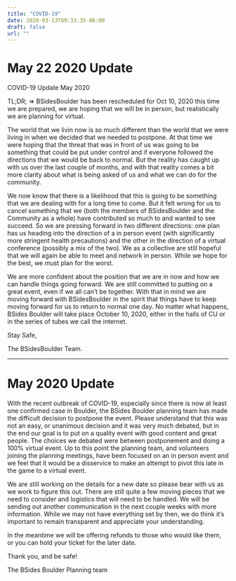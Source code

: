 ```yaml
---
title: "COVID-19"
date: 2020-03-13T09:33:35-06:00
draft: false
url: ""
---
```

# May 22 2020 Update

COVID-19 Update May 2020

TL;DR; => BSidesBoulder has been rescheduled for Oct 10, 2020 this time we are prepared, we are hoping that we will be in person, but realistically we are planning for virtual.

The world that we livin now is so much different than the world that we were living in when we decided that we needed to postpone. At that time we were hoping that the threat that was in front of us was going to be something that could be put under control and if everyone followed the directions that we would be back to normal.  But the reality has caught up with us over the last couple of months, and with that reality comes a bit more clarity about what is being asked of us and what we can do for the community.

We now know that there is a likelihood that this is going to be something that we are dealing with for a long time to come.  But it felt wrong for us to cancel something that we (both the members of BSidesBoulder and the Community as a whole) have contributed so much to and wanted to see succeed.  So we are pressing forward in two different directions: one plan has us heading into the direction of a in person event (with significantly more stringent health precautions) and the other in the direction of a virtual conference (possibly a mix of the two).  We as a collective are still hopeful that we will again be able to meet and network in person.  While we hope for the best, we must plan for the worst.

We are more confident about the position that we are in now and how we can handle things going forward.  We are still committed to putting on a great event, even if we all can’t be together.  With that in mind we are moving forward with BSidesBoulder in the spirit that things have to keep moving forward for us to return to normal one day.  No matter what happens, BSides Boulder will take place October 10, 2020, either in the halls of CU or in the series of tubes we call the internet.

Stay Safe,

The BSidesBoulder Team.

-----

# May 2020 Update

With the recent outbreak of COVID-19, especially since there is now at least one confirmed case in Boulder, the BSides Boulder planning team has made the difficult decision to postpone the event. Please understand that this was not an easy, or unanimous decision and it was very much debated, but in the end our goal is to put on a quality event with good content and great people. The choices we debated were between postponement and doing a 100% virtual event. Up to this point the planning team, and volunteers joining the planning meetings, have been focused on an in person event and we feel that it would be a disservice to make an attempt to pivot this late in the game to a virtual event.

We are still working on the details for a new date so please bear with us as we work to figure this out. There are still quite a few moving pieces that we need to consider and logistics that will need to be handled. We will be sending out another communication in the next couple weeks with more information. While we may not have everything set by then, we do think it’s important to remain transparent and appreciate your understanding. 

In the meantime we will be offering refunds to those who would like them, or you can hold your ticket for the later date.

Thank you, and be safe!

The BSides Boulder Planning team

